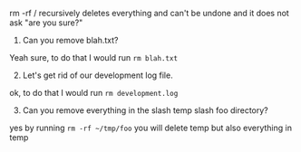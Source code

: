 rm -rf / recursively deletes everything and can't be undone and it does not ask "are you sure?"


1) Can you remove blah.txt?

Yeah sure, to do that I would run `rm blah.txt` 

2) Let's get rid of our development log file.

ok, to do that I would run `rm development.log` 

3) Can you remove everything in the slash temp slash foo directory?

yes by running `rm -rf ~/tmp/foo` you will delete temp but also everything in temp
